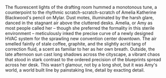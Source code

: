 The fluorescent lights of the drafting room hummed a monotonous tune, a counterpoint to the rhythmic scratch-scratch-scratch of Amelia Katherine Blackwood's pencil on Mylar.  Dust motes, illuminated by the harsh glare, danced in the stagnant air above the cluttered desks.  Amelia, or Amy as most people called her – though she preferred the formality in this sterile environment – meticulously inked the precise curve of a newly designed HVAC system for the sprawling new convention center downtown.  The air smelled faintly of stale coffee, graphite, and the slightly acrid tang of correction fluid, a scent as familiar to her as her own breath.  Outside, the late afternoon sun cast long shadows across the cityscape, a vibrant chaos that stood in stark contrast to the ordered precision of the blueprints spread across her desk.  This wasn't glamour, not by a long shot, but it was Amy's world, a world built line by painstaking line, detail by exacting detail.
